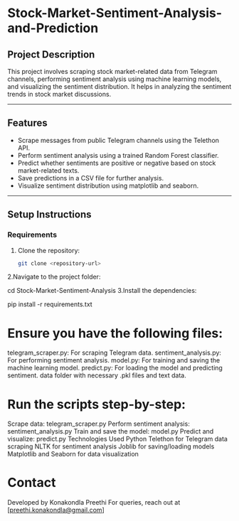 # Stock-Market-Sentiment-Analysis-and-Prediction

## **Project Description**
This project involves scraping stock market-related data from Telegram channels, performing sentiment analysis using machine learning models, and visualizing the sentiment distribution. It helps in analyzing the sentiment trends in stock market discussions.

---

## **Features**
- Scrape messages from public Telegram channels using the Telethon API.
- Perform sentiment analysis using a trained Random Forest classifier.
- Predict whether sentiments are positive or negative based on stock market-related texts.
- Save predictions in a CSV file for further analysis.
- Visualize sentiment distribution using matplotlib and seaborn.

---

## **Setup Instructions**

### **Requirements**
1. Clone the repository:
   ```bash
   git clone <repository-url>
2.Navigate to the project folder:

cd Stock-Market-Sentiment-Analysis
3.Install the dependencies:

pip install -r requirements.txt

# Ensure you have the following files:

telegram_scraper.py: For scraping Telegram data.
sentiment_analysis.py: For performing sentiment analysis.
model.py: For training and saving the machine learning model.
predict.py: For loading the model and predicting sentiment.
data folder with necessary .pkl files and text data.

# Run the scripts step-by-step:

Scrape data: telegram_scraper.py
Perform sentiment analysis: sentiment_analysis.py
Train and save the model: model.py
Predict and visualize: predict.py
Technologies Used
Python
Telethon for Telegram data scraping
NLTK for sentiment analysis
Joblib for saving/loading models
Matplotlib and Seaborn for data visualization

# Contact
Developed by Konakondla Preethi
For queries, reach out at [preethi.konakondla@gmail.com]













